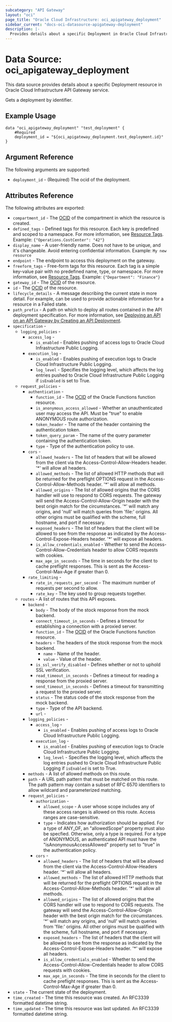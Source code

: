 ```yaml
---
subcategory: "API Gateway"
layout: "oci"
page_title: "Oracle Cloud Infrastructure: oci_apigateway_deployment"
sidebar_current: "docs-oci-datasource-apigateway-deployment"
description: |-
  Provides details about a specific Deployment in Oracle Cloud Infrastructure API Gateway service
---
```


# Data Source: oci_apigateway_deployment
This data source provides details about a specific Deployment resource in Oracle Cloud Infrastructure API Gateway service.

Gets a deployment by identifier.

## Example Usage

```hcl
data "oci_apigateway_deployment" "test_deployment" {
	#Required
	deployment_id = "${oci_apigateway_deployment.test_deployment.id}"
}
```

## Argument Reference

The following arguments are supported:

* `deployment_id` - (Required) The ocid of the deployment.


## Attributes Reference

The following attributes are exported:

* `compartment_id` - The [OCID](https://docs.cloud.oracle.com/iaas/Content/General/Concepts/identifiers.htm) of the compartment in which the resource is created. 
* `defined_tags` - Defined tags for this resource. Each key is predefined and scoped to a namespace. For more information, see [Resource Tags](https://docs.cloud.oracle.com/iaas/Content/General/Concepts/resourcetags.htm).  Example: `{"Operations.CostCenter": "42"}` 
* `display_name` - A user-friendly name. Does not have to be unique, and it's changeable.  Avoid entering confidential information.  Example: `My new resource` 
* `endpoint` - The endpoint to access this deployment on the gateway.
* `freeform_tags` - Free-form tags for this resource. Each tag is a simple key-value pair with no predefined name, type, or namespace. For more information, see [Resource Tags](https://docs.cloud.oracle.com/iaas/Content/General/Concepts/resourcetags.htm).  Example: `{"Department": "Finance"}` 
* `gateway_id` - The [OCID](https://docs.cloud.oracle.com/iaas/Content/General/Concepts/identifiers.htm) of the resource. 
* `id` - The [OCID](https://docs.cloud.oracle.com/iaas/Content/General/Concepts/identifiers.htm) of the resource. 
* `lifecycle_details` - A message describing the current state in more detail. For example, can be used to provide actionable information for a resource in a Failed state. 
* `path_prefix` - A path on which to deploy all routes contained in the API deployment specification. For more information, see [Deploying an API on an API Gateway by Creating an API  Deployment](https://docs.cloud.oracle.com/iaas/Content/APIGateway/Tasks/apigatewaycreatingdeployment.htm). 
* `specification` - 
	* `logging_policies` - 
		* `access_log` - 
			* `is_enabled` - Enables pushing of access logs to Oracle Cloud Infrastructure Public Logging.
		* `execution_log` - 
			* `is_enabled` - Enables pushing of execution logs to Oracle Cloud Infrastructure Public Logging.
			* `log_level` - Specifies the logging level, which affects the log entries pushed to Oracle Cloud Infrastructure Public Logging if `isEnabled` is set to True. 
	* `request_policies` - 
		* `authentication` - 
			* `function_id` - The [OCID](https://docs.cloud.oracle.com/iaas/Content/General/Concepts/identifiers.htm) of the Oracle Functions function resource. 
			* `is_anonymous_access_allowed` - Whether an unauthenticated user may access the API. Must be "true" to enable ANONYMOUS route authorization. 
			* `token_header` - The name of the header containing the authentication token.
			* `token_query_param` - The name of the query parameter containing the authentication token.
			* `type` - Type of the authentication policy to use.
		* `cors` - 
			* `allowed_headers` - The list of headers that will be allowed from the client via the Access-Control-Allow-Headers header. '*' will allow all headers. 
			* `allowed_methods` - The list of allowed HTTP methods that will be returned for the preflight OPTIONS request in the Access-Control-Allow-Methods header. '*' will allow all methods. 
			* `allowed_origins` - The list of allowed origins that the CORS handler will use to respond to CORS requests. The gateway will send the Access-Control-Allow-Origin header with the best origin match for the circumstances. '*' will match any origins, and 'null' will match queries from 'file:' origins. All other origins must be qualified with the scheme, full hostname, and port if necessary. 
			* `exposed_headers` - The list of headers that the client will be allowed to see from the response as indicated by the Access-Control-Expose-Headers header. '*' will expose all headers. 
			* `is_allow_credentials_enabled` - Whether to send the Access-Control-Allow-Credentials header to allow CORS requests with cookies. 
			* `max_age_in_seconds` - The time in seconds for the client to cache preflight responses. This is sent as the Access-Control-Max-Age if greater than 0. 
		* `rate_limiting` - 
			* `rate_in_requests_per_second` - The maximum number of requests per second to allow.
			* `rate_key` - The key used to group requests together.
	* `routes` - A list of routes that this API exposes.
		* `backend` - 
			* `body` - The body of the stock response from the mock backend.
			* `connect_timeout_in_seconds` - Defines a timeout for establishing a connection with a proxied server. 
			* `function_id` - The [OCID](https://docs.cloud.oracle.com/iaas/Content/General/Concepts/identifiers.htm) of the Oracle Functions function resource. 
			* `headers` - The headers of the stock response from the mock backend.
				* `name` - Name of the header.
				* `value` - Value of the header.
			* `is_ssl_verify_disabled` - Defines whether or not to uphold SSL verification. 
			* `read_timeout_in_seconds` - Defines a timeout for reading a response from the proxied server. 
			* `send_timeout_in_seconds` - Defines a timeout for transmitting a request to the proxied server. 
			* `status` - The status code of the stock response from the mock backend.
			* `type` - Type of the API backend.
			* `url` - 
		* `logging_policies` - 
			* `access_log` - 
				* `is_enabled` - Enables pushing of access logs to Oracle Cloud Infrastructure Public Logging.
			* `execution_log` - 
				* `is_enabled` - Enables pushing of execution logs to Oracle Cloud Infrastructure Public Logging.
				* `log_level` - Specifies the logging level, which affects the log entries pushed to Oracle Cloud Infrastructure Public Logging if `isEnabled` is set to True. 
		* `methods` - A list of allowed methods on this route. 
		* `path` - A URL path pattern that must be matched on this route. The path pattern may contain a subset of RFC 6570 identifiers to allow wildcard and parameterized matching. 
		* `request_policies` - 
			* `authorization` - 
				* `allowed_scope` - A user whose scope includes any of these access ranges is allowed on this route. Access ranges are case-sensitive. 
				* `type` - Indicates how authorization should be applied. For a type of ANY_OF, an "allowedScope" property must also be specfied. Otherwise, only a type is required. For a type of ANONYMOUS, an authenticated API must have the "isAnonymousAccessAllowed" property set to "true" in the authentication policy. 
			* `cors` - 
				* `allowed_headers` - The list of headers that will be allowed from the client via the Access-Control-Allow-Headers header. '*' will allow all headers. 
				* `allowed_methods` - The list of allowed HTTP methods that will be returned for the preflight OPTIONS request in the Access-Control-Allow-Methods header. '*' will allow all methods. 
				* `allowed_origins` - The list of allowed origins that the CORS handler will use to respond to CORS requests. The gateway will send the Access-Control-Allow-Origin header with the best origin match for the circumstances. '*' will match any origins, and 'null' will match queries from 'file:' origins. All other origins must be qualified with the scheme, full hostname, and port if necessary. 
				* `exposed_headers` - The list of headers that the client will be allowed to see from the response as indicated by the Access-Control-Expose-Headers header. '*' will expose all headers. 
				* `is_allow_credentials_enabled` - Whether to send the Access-Control-Allow-Credentials header to allow CORS requests with cookies. 
				* `max_age_in_seconds` - The time in seconds for the client to cache preflight responses. This is sent as the Access-Control-Max-Age if greater than 0. 
* `state` - The current state of the deployment.
* `time_created` - The time this resource was created. An RFC3339 formatted datetime string.
* `time_updated` - The time this resource was last updated. An RFC3339 formatted datetime string.

